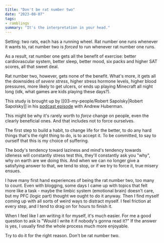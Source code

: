 ```yaml
---
title: "Don't be rat number two"
date: "2023-08-07"
tags:
- ramblings
summary: "It's the interpretation in your head."
---
```


Setting:
two rats, each has a running wheel.
Rat number one runs whenever it wants to,
rat number two is *forced* to run whenever rat number one runs.

As a result, rat number one gets all the benefit of exercise: better cardiovascular system, better sleep, better mood, six packs and higher SAT scores, all that sweet deal.

Rat number two, however, gets none of the benefit. What's more, it gets all the downsides of *severe stress*, higher stress hormone levels, higher blood pressures, more likely to get ulcers, or ends up playing Minecraft all night long (idk, what games are kids playing these days?).

This study is brought up by [[03-my-people/Robert Sapolsky|Robert Sapolsky]] in his [podcast episode](https://youtu.be/DtmwtjOoSYU?t=2535) with Andrew Huberman.

This might be why it's rarely worth to *force* change on people, even the clearly beneficial ones.
And that includes not to force ourselves.

The first step to build a habit, to change life for the better, to do any hard things that's the right thing to do, is to accept it.
To be committed, to say to ourself that this is my choice of suffering.

The body's tendency toward laziness and mind's tendency towards idleness will constantly stress test this, they'll constantly ask you "why", why on earth are we doing this.
And when we can no longer give a satisfying answer to that, we tend to stop, or if we try to force it, true misery ensues.

I have many first hand experiences of being the rat number two, too many to count.
Even with blogging, some days I came up with topics that felt more like a task - maybe the limbic system (emotional brain) doesn't care, but my PFC (logic part) thought we ought to do it anyway.
Then I find myself coming up with all sorts of weird ways to distract myself. I feel friction at every step, and I tend to drag on for hours to finish it.

When I feel like I am writing it for myself, it's much easier.
For me a good question to ask is "Would I write it if nobody's gonna read it?"
If the answer is yes, I usually find the whole process much more enjoyable.

Try to do it for the right reason.
Don't be rat number two.